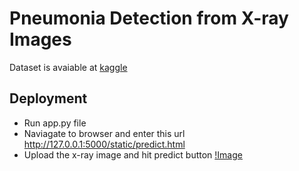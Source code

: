 # Pneumonia Detection from X-ray Images

 Dataset is avaiable at [kaggle](https://www.kaggle.com/paultimothymooney/chest-xray-pneumonia)
 
 ## Deployment
 - Run app.py file
 - Naviagate to browser and enter this url http://127.0.0.1:5000/static/predict.html
 - Upload the x-ray image and hit predict button
 [!Image](app.png)
